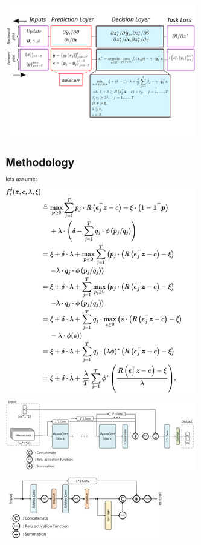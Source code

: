 ![dro](assets\dro.svg)
# Methodology

lets assume:

![eq](assets\equation.svg)

![wave](assets\wavecorr.JPG)

![corr](assets\corr0.JPG)




